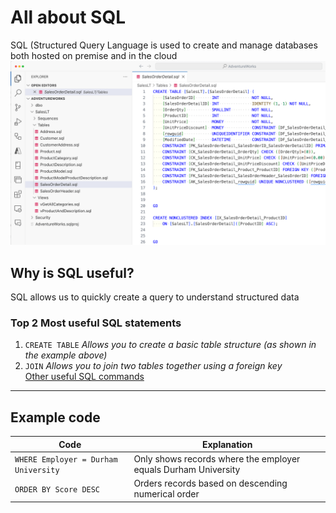 # All about SQL
SQL (Structured Query Language is used to create and manage databases both hosted on premise and in the cloud
![Alt: Example of SQL](https://raw.githubusercontent.com/matthew-t-mcgregor/test/refs/heads/main/sql.png)

## Why is SQL useful?
SQL allows us to quickly create a query to understand structured data

### Top 2 Most useful SQL statements
1. `CREATE TABLE` *Allows you to create a basic table structure (as shown in the example above)*
2. `JOIN` *Allows you to join two tables together using a foreign key* <br>
[Other useful SQL commands](https://www.w3schools.com/sql/sql_syntax.asp)

-----------------------------------------------
## Example code

|Code|Explanation|
|-------|---------|
|`WHERE Employer = Durham University`|Only shows records where the employer equals Durham University|
|`ORDER BY Score DESC`|Orders records based on descending numerical order|
